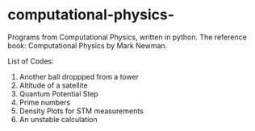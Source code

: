 # computational-physics-
Programs from Computational Physics, written in python. The reference book: Computational Physics by Mark Newman.


List of Codes:

1. Another ball droppped from a tower
2. Altitude of a satellite
3. Quantum Potential Step
4. Prime numbers
5. Density Plots for STM measurements
6. An unstable calculation

